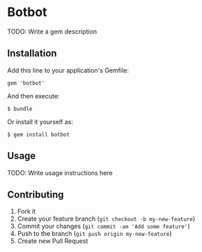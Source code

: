 # Botbot

TODO: Write a gem description

## Installation

Add this line to your application's Gemfile:

    gem 'botbot'

And then execute:

    $ bundle

Or install it yourself as:

    $ gem install botbot

## Usage

TODO: Write usage instructions here

## Contributing

1. Fork it
2. Create your feature branch (`git checkout -b my-new-feature`)
3. Commit your changes (`git commit -am 'Add some feature'`)
4. Push to the branch (`git push origin my-new-feature`)
5. Create new Pull Request
